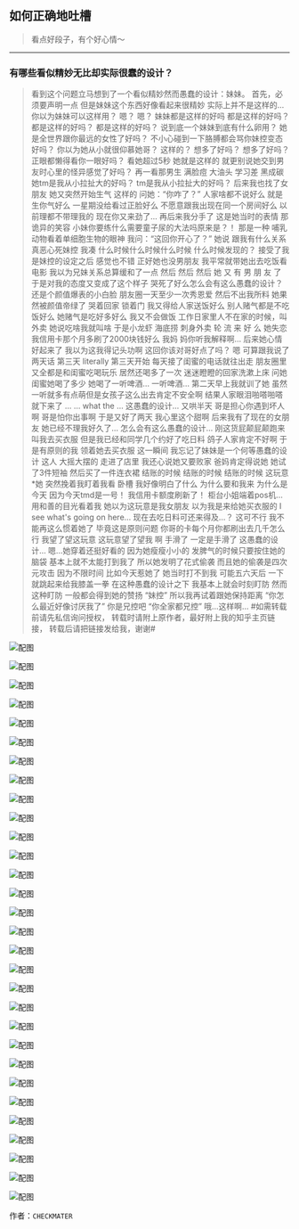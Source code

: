 ## 如何正确地吐槽

> 看点好段子，有个好心情～


 
---

### 有哪些看似精妙无比却实际很蠢的设计？

> 看到这个问题立马想到了一个看似精妙然而愚蠢的设计：妹妹。
> 首先，必须要声明一点
> 但是妹妹这个东西好像看起来很精妙
> 实际上并不是这样的…
> 你以为妹妹可以这样用？
> 嗯？
> 嗯？
> 妹妹都是这样的好吗
> 都是这样的好吗？
> 都是这样的好吗？
> 都是这样的好吗？
> 说到底一个妹妹到底有什么卵用？
> 她是全世界跟你最远的女性了好吗？
> 不小心碰到一下胳膊都会骂你妹控变态好吗？
> 你以为她从小就很仰慕她哥？
> 这样的？
> 想多了好吗？
> 想多了好吗？
> 正眼都懒得看你一眼好吗？
> 看她超过5秒
> 她就是这样的
> 就更别说她交到男友时心里的怪异感觉了好吗？
> 再一看那男生
> 满脸痘
> 大油头
> 学习差
> 黑成碳
> 她tm是我从小拉扯大的好吗？
> tm是我从小拉扯大的好吗？
> 后来我也找了女朋友
> 她又突然开始生气
> 这样的
> 问她：“你咋了？”
> 人家啥都不说好么
> 就是生你气好么
> 一星期没给看过正脸好么
> 不愿意跟我出现在同一个房间好么
> 以前理都不带理我的
> 现在你又来劲了…
> 再后来我分手了
> 这是她当时的表情
> 那诡异的笑容
> 小妹你要练什么需要童子尿的大法吗原来是？！
> 那是一种
> 哺乳动物看着单细胞生物的眼神
> 我问：“这回你开心了？”
> 她说
> 跟我有什么关系
> 真恶心死妹控
> 我凑
> 什么时候什么时候什么时候
> 什么时候发现的？
> 接受了我是妹控的设定之后
> 感觉也不错
> 正好她也没男朋友
> 我平常就带她出去吃饭看电影
> 我以为兄妹关系总算缓和了一点
> 然后
> 然后
> 然后
> 她
> 又
> 有
> 男
> 朋
> 友
> 了
> 于是对我的态度又变成了这个样子
> 哭死了好么怎么会有这么愚蠢的设计？
> 还是个颜值爆表的小白脸
> 朋友圈一天至少一次秀恩爱
> 然后不出我所料
> 她果然被颜值帝绿了
> 哭着回家
> 锁着门
> 我又得给人家送饭好么
> 别人赌气都是不吃饭好么
> 她赌气是吃好多好么
> 我又不会做饭
> 工作日家里人不在家的时候，叫外卖
> 她说吃啥我就叫啥
> 于是小龙虾
> 海底捞
> 刺身外卖
> 轮
> 流
> 来
> 好
> 么
> 她失恋
> 我信用卡那个月多刷了2000块钱好么
> 我妈
> 妈你听我解释啊…
> 后来她心情好起来了
> 我以为这我得记头功啊
> 这回你该对哥好点了吗？
> 嗯
> 可算跟我说了两天话
> 第三天
> literally
> 第三天开始
> 每天接了闺蜜的电话就往出走
> 朋友圈里又全都是和闺蜜吃喝玩乐
> 居然还喝多了一次
> 迷迷瞪瞪的回家洗漱上床
> 问她闺蜜她喝了多少
> 她喝了一听啤酒…
> 一听啤酒…
> 第二天早上我就训了她
> 虽然一听就多有点萌但是女孩子这么出去肯定不安全啊
> 结果人家眼泪啪嗒啪嗒就下来了
> …
> …
> what
> the
> …
> 这愚蠢的设计…
> 又哄半天
> 哥是担心你遇到坏人啊
> 哥是怕你出事啊
> 于是又好了两天
> 我心里这个甜啊
> 后来我有了现在的女朋友
> 她已经不理我好久了…
> 怎么会有这么愚蠢的设计…
> 刚这货屁颠屁颠跑来叫我去买衣服
> 但是我已经和同学几个约好了吃日料
> 鸽子人家肯定不好啊
> 于是有原则的我
> 领着她去买衣服
> 这一瞬间
> 我忘记了妹妹是一个何等愚蠢的设计
> 这人
> 大摇大摆的
> 走进了店里
> 我还心说她又要败家
> 爸妈肯定得说她
> 她试了3件短袖
> 然后买了一件连衣裙
> 结账的时候
> 结账的时候
> 结账的时候
> 这玩意
> *她
> 突然挽着我盯着我看
> 卧槽
> 我好像明白了什么
> 为什么要和我来
> 为什么是今天
> 因为今天tmd是一号！
> 我信用卡额度刷新了！
> 柜台小姐端着pos机…
> 用和善的目光看着我
> 她以为这玩意是我女朋友
> 以为我是来给她买衣服的
> I see what's going on here…
> 现在去吃日料可还来得及…？
> 这可不行
> 我不能再这么惯着她了
> 毕竟这是原则问题
> 你哥的卡每个月你都刷出去几千怎么行
> 我望了望这玩意
> 这玩意望了望我
> 啊
> 手滑了
> 一定是手滑了
> 这愚蠢的设计…
> 嗯…她穿着还挺好看的
> 因为她瘦瘦小小的
> 发脾气的时候只要按住她的脑袋
> 基本上就不太能打到我了
> 所以她发明了花式偷袭
> 而且她的偷袭是四次元攻击
> 因为不限时间
> 比如今天惹她了
> 她当时打不到我
> 可能五六天后
> 一下就跳起来给我膝盖一拳
> 在这种愚蠢的设计之下
> 我基本上就会时刻盯防
> 然而这种盯防
> 一般都会得到她的赞扬
> “妹控”
> 所以我再试着跟她保持距离
> “你怎么最近好像讨厌我了”
> 你是兄控吧
> “你全家都兄控”
> 哦…这样啊…
> #如需转载前请先私信询问授权，
> 转载时请附上原作者，最好附上我的知乎主页链接，
> 转载后请把链接发给我，谢谢#



![配图](http://pic3.zhimg.com/70/0f84edda0d561268302cf601abea03f6_b.jpg)



![配图](http://pic3.zhimg.com/70/1d55c2e3cfbb8017249c1cdd9bdeb056_b.jpg)



![配图](http://pic2.zhimg.com/70/d6b3df54c57feb715fbab28f41b7b9f1_b.jpg)



![配图](http://pic2.zhimg.com/70/ba7cae8213cc80f14196a3f71e22d27d_b.jpg)



![配图](http://pic2.zhimg.com/70/e08293e806bb4eb0bd81d72ca5370331_b.jpg)



![配图](http://pic4.zhimg.com/70/cf0a40335ee89a145dafd49ef0352acb_b.jpg)



![配图](http://pic3.zhimg.com/70/8fc419402ce14d8815e2100cb719d406_b.jpg)



![配图](http://pic3.zhimg.com/70/842d00af2ab1c5ce3db02d0dfa54e026_b.jpg)



![配图](http://pic1.zhimg.com/70/fdf268b9bf15f399de292b84bc467304_b.jpg)



![配图](http://pic1.zhimg.com/70/9bbe2cf2d5fc317c3123be8468fc2f48_b.jpg)



![配图](http://pic4.zhimg.com/70/b9e5e5b1c4fb933adc9c9348c39dd443_b.jpg)



![配图](http://pic1.zhimg.com/70/f9d90152d165e46c2f3e46ea8a7c4260_b.jpg)



![配图](http://pic2.zhimg.com/70/b4188f1fce803c80c75cf582a25411e1_b.jpg)



![配图](http://pic2.zhimg.com/70/379edffa55aee38aacce453c9c10bc29_b.jpg)



![配图](http://pic4.zhimg.com/70/bd11ecc6e636525e78243fab8574f4fb_b.jpg)



![配图](http://pic2.zhimg.com/70/d6a2251f24b9343c976174434407c169_b.jpg)



![配图](http://pic3.zhimg.com/70/0cd8856327dc4e08ff5d929d8383b0f6_b.jpg)



![配图](http://pic3.zhimg.com/70/707dd6588aca2c58efd28731b16bed36_b.jpg)



![配图](http://pic4.zhimg.com/70/4f460a78c3ca0fe9ee79b5b48d93646f_b.jpg)



![配图](http://pic1.zhimg.com/70/e5654dc6c535c05811b36e37387a0190_b.jpg)



![配图](http://pic3.zhimg.com/70/8ddf59c28e6838424eeb81f0f24f5ee6_b.jpg)



![配图](http://pic2.zhimg.com/70/23e60807284f30e2fd1b2d5c2d0d950d_b.jpg)



![配图](http://pic1.zhimg.com/70/bc2a5e71be8efb267a36e721764b3bfc_b.jpg)



![配图](http://pic4.zhimg.com/70/58b686afafbe69cd0f5fa1679e5f5de7_b.jpg)



![配图](http://pic3.zhimg.com/70/0101c637655b88e532afdbbbb59ad3ee_b.jpg)



![配图](http://pic4.zhimg.com/70/02157b243f1825d84b2a2510f0c5900f_b.jpg)



![配图](http://pic4.zhimg.com/70/f7f8b12843756794a6b88899278ce77b_b.jpg)



![配图](http://pic3.zhimg.com/70/62e029332abd09b617e9f55e2b8ca91a_b.jpg)



![配图](http://pic3.zhimg.com/70/3d90219679b3c71e48f0efd8e3c8b48e_b.jpg)



![配图](http://pic2.zhimg.com/70/190b278829ce4a914482f38c481341c1_b.jpg)


作者：`CHECKMATER`